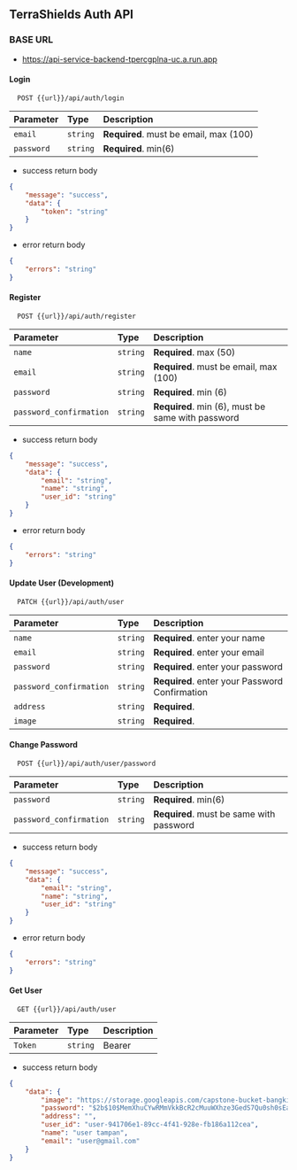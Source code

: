 ## TerraShields Auth API

### BASE URL
- https://api-service-backend-tpercgplna-uc.a.run.app

#### Login

```http
  POST {{url}}/api/auth/login
```

| Parameter  | Type     | Description                            |
| :--------- | :------- | :------------------------------------- |
| `email`    | `string` | **Required**. must be email, max (100) |
| `password` | `string` | **Required**. min(6)                   |

- success return body

```json
{
	"message": "success",
	"data": {
		"token": "string"
	}
}
```

- error return body

```json
{
	"errors": "string"
}
```

#### Register

```http
  POST {{url}}/api/auth/register
```

| Parameter               | Type     | Description                                       |
| :---------------------- | :------- | :------------------------------------------------ |
| `name`                  | `string` | **Required**. max (50)                            |
| `email`                 | `string` | **Required**. must be email, max (100)            |
| `password`              | `string` | **Required**. min (6)                             |
| `password_confirmation` | `string` | **Required**. min (6), must be same with password |

- success return body

```json
{
	"message": "success",
	"data": {
		"email": "string",
		"name": "string",
		"user_id": "string"
	}
}
```

- error return body

```json
{
	"errors": "string"
}
```

#### Update User (Development)

```http
  PATCH {{url}}/api/auth/user
```

| Parameter               | Type     | Description                                    |
| :---------------------- | :------- | :--------------------------------------------- |
| `name`                  | `string` | **Required**. enter your name                  |
| `email`                 | `string` | **Required**. enter your email                 |
| `password`              | `string` | **Required**. enter your password              |
| `password_confirmation` | `string` | **Required**. enter your Password Confirmation |
| `address`               | `string` | **Required**.                                  |
| `image`                 | `string` | **Required**.                                  |

#### Change Password

```http
  POST {{url}}/api/auth/user/password
```

| Parameter               | Type     | Description                              |
| :---------------------- | :------- | :--------------------------------------- |
| `password`              | `string` | **Required**. min(6)                     |
| `password_confirmation` | `string` | **Required**. must be same with password |

- success return body

```json
{
	"message": "success",
	"data": {
		"email": "string",
		"name": "string",
		"user_id": "string"
	}
}
```

- error return body

```json
{
	"errors": "string"
}
```

#### Get User

```http
  GET {{url}}/api/auth/user
```

| Parameter | Type     | Description    |
| :-------- | :------- | :------------- |
| `Token`   | `string` | Bearer <token> |

- success return body

```json
{
	"data": {
		"image": "https://storage.googleapis.com/capstone-bucket-bangkit-2024/users_image/user-default-image.png",
		"password": "$2b$10$MemXhuCYwRMmVkkBcR2cMuuWXhze3GedS7Qu0sh0sEaUEI7xDUoLS",
		"address": "",
		"user_id": "user-941706e1-89cc-4f41-928e-fb186a112cea",
		"name": "user tampan",
		"email": "user@gmail.com"
	}
}
```
